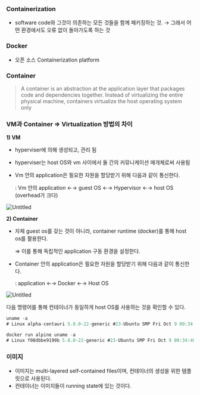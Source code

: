 ### Containerization

- software code와 그것이 의존하는 모든 것들을 함께 패키징하는 것. → 그래서 어떤 환경에서도 오류 없이 돌아가도록 하는 것

### Docker

- 오픈 소스 Containerization platform

### Container

> A container is an abstraction at the application layer that packages code and dependencies together. Instead of virtualizing the entire physical machine, containers virtualize the host operating system only
> 

### VM과 Container ⇒ Virtualization 방법의 차이

**1) VM**

- hyperviser에 의해 생성되고, 관리 됨
- hyperviser는 host OS와 vm 사이에서 둘 간의 커뮤니케이션  매개체로써 사용됨
- Vm 안의 application은 필요한 자원을 할당받기 위해 다음과 같이 통신한다.
    
    :  Vm 안의 application  ←→ guest OS ←→ Hypervisor ←→ host OS   (overhead가 크다)
    

![Untitled](https://s3-us-west-2.amazonaws.com/secure.notion-static.com/2901e4d1-38de-4bde-aea2-259cbda60692/Untitled.png)

**2) Container**

- 자체 guest os를 갖는 것이 아니라, container runtime (docker)를 통해 host os를 활용한다.
    
    ⇒ 이를 통해 독립적인 application 구동 환경을 설정한다.
    
- Container 안의 application은 필요한 자원을 할당받기 위해 다음과 같이 통신한다.
    
    : application ←→ Docker ←→ Host OS
    

![Untitled](https://s3-us-west-2.amazonaws.com/secure.notion-static.com/03a1d735-5b8c-4d56-8d51-9d3eca6ebb48/Untitled.png)

다음 명령어를 통해 컨테이너가 동일하게 host OS를 사용하는 것을 확인할 수 있다.

```java
uname -a
# Linux alpha-centauri 5.8.0-22-generic #23-Ubuntu SMP Fri Oct 9 00:34:40 UTC 2020 x86_64 x86_64 x86_64 GNU/Linux

docker run alpine uname -a
# Linux f08dbbe9199b 5.8.0-22-generic #23-Ubuntu SMP Fri Oct 9 00:34:40 UTC 2020 x86_64 Linux
```

### 이미지

- 이미지는 multi-layered self-contained files이며, 컨테이너의 생성을 위한 템플릿으로 사용된다.
- 컨테이너는 이미지들이 running state에 있는 것이다.
